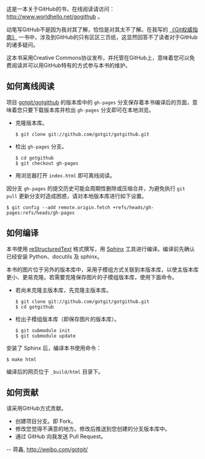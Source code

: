 这是一本关于GitHub的书，在线阅读请访问： <http://www.worldhello.net/gogithub> 。

动笔写GitHub不是因为我对其了解，恰恰是对其太不了解。在我写的 [《Git权威指南》][gotgit] 一书中，涉及到GitHub的只有区区三页纸，这显然回答不了读者对于GitHub的诸多疑问。

这本书采用Creative Commons协议发布，并托管在GitHub上，意味着您可以免费阅读并可以用GitHub特有的方式参与本书的维护。

## 如何离线阅读

项目 [gotgit/gotgithub](https://github.com/gotgit/gotgithub) 的版本库中的 ``gh-pages`` 分支保存着本书编译后的页面，意味着您只要下载版本库并检出 ``gh-pages`` 分支即可在本地浏览。

* 克隆版本库。

      $ git clone git://github.com/gotgit/gotgithub.git

* 检出 ``gh-pages`` 分支。

      $ cd gotgithub
      $ git checkout gh-pages

* 用浏览器打开 ``index.html`` 即可离线阅读。

因分支 ``gh-pages`` 的提交历史可能会周期性删除或压缩合并，为避免执行 ``git pull`` 更新分支时造成困惑，请对本地版本库进行如下设置。

    $ git config --add remote.origin.fetch +refs/heads/gh-pages:refs/heads/gh-pages

## 如何编译

本书使用 [reStructuredText](http://docutils.sourceforge.net/rst.html) 格式撰写，用 [Sphinx](http://sphinx.pocoo.org/) 工具进行编译。编译前先确认已经安装 Python、docutils 及 sphinx。

本书的图片位于另外的版本库中，采用子模组方式关联到本版本库，以使主版本库更小、更易克隆。若需要克隆保存图片的子模组版本库，使用下面命令。

* 若尚未克隆主版本库，先克隆主版本库。

      $ git clone git://github.com/gotgit/gotgithub.git
      $ cd gotgithub

* 检出子模组版本库（即保存图片的版本库）。

      $ git submodule init
      $ git submodule update

安装了 Sphinx 后，编译本书使用命令：

    $ make html

编译后的网页位于 ``_build/html`` 目录下。

## 如何贡献

请采用GitHub方式贡献。

* 创建项目分支。即 Fork。
* 修改您觉得不满意的地方。修改后推送到您创建的分支版本库中。
* 通过 GitHub 向我发送 Pull Request。


[gotgit]: http://www.worldhello.net/gotgit/ "Got Git"

-- 蒋鑫, <http://weibo.com/gotgit/>
